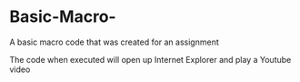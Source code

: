 # Basic-Macro-
A basic macro code that was created for an assignment 

The code when executed will open up Internet Explorer and play a Youtube video 
